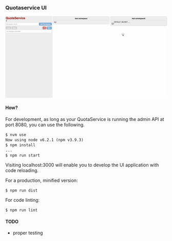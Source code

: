 ### Quotaservice UI

![quotaservice](images/quotaservice.gif)

#### How?


For development, as long as your QuotaService is running the admin API at port 8080, you can use the following.

```
$ nvm use
Now using node v6.2.1 (npm v3.9.3)
$ npm install
...
$ npm run start
```

Visiting localhost:3000 will enable you to develop the UI application with code reloading.

For a production, minified version:

```
$ npm run dist
```

For code linting:

```
$ npm run lint
```

#### TODO

* proper testing
